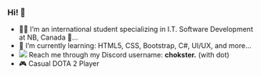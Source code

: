 ### Hi! 👋

- 🧑‍💻 I’m an international student specializing in I.T. Software Development at NB, Canada 🍁...
- 🌱 I’m currently learning: HTML5, CSS, Bootstrap, C#, UI/UX, and more...
- ![](https://user-images.githubusercontent.com/74038190/235294015-47144047-25ab-417c-af1b-6746820a20ff.gif) Reach me through my Discord username: <b>chokster.</b> (with dot)
- 🎮 Casual DOTA 2 Player

